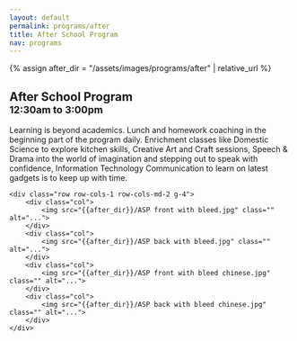 ```yaml
---
layout: default
permalink: programs/after
title: After School Program
nav: programs
---
```


{% assign after_dir = "/assets/images/programs/after" | relative_url %}


<div class="container py-4 mb-2 col-xl-10">
    <div id="after-desc" class="pb-4 mb-3">
        <h2 class="row row-cols-auto align-items-end mb-4 gx-4">
            <div class="col">
                <span class="display-5">
                    After School Program
                </span>
            </div>
            <div class="col my-auto">
                <small class="text-muted">
                    12:30am to 3:00pm
                </small>
            </div>
        </h2>
        <p class="lead">
            Learning is beyond academics. Lunch and homework coaching in the beginning part of the program daily.  Enrichment classes like Domestic Science to explore kitchen skills, Creative Art and Craft sessions, Speech & Drama into the world of imagination and stepping out to speak with confidence, Information Technology Communication to learn on latest gadgets is to keep up with time.
        </p>
    </div>

    <div class="row row-cols-1 row-cols-md-2 g-4">
        <div class="col">
            <img src="{{after_dir}}/ASP front with bleed.jpg" class="" alt="...">
        </div>
        <div class="col">
            <img src="{{after_dir}}/ASP back with bleed.jpg" class="" alt="...">
        </div>
        <div class="col">
            <img src="{{after_dir}}/ASP front with bleed chinese.jpg" class="" alt="...">
        </div>
        <div class="col">
            <img src="{{after_dir}}/ASP back with bleed chinese.jpg" class="" alt="...">
        </div>
    </div>

</div>
